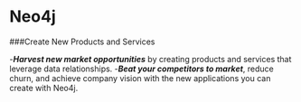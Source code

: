 Neo4j
=================================
###Create New Products and Services

-***Harvest new market opportunities*** by creating products and services that leverage data relationships. 
-***Beat your competitors to market***, reduce churn, and achieve company vision with the new applications you can create with Neo4j.
